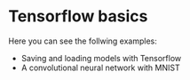 # Tensorflow basics

Here you can see the follwing examples:
- Saving and loading models with Tensorflow
- A convolutional neural network with MNIST 
